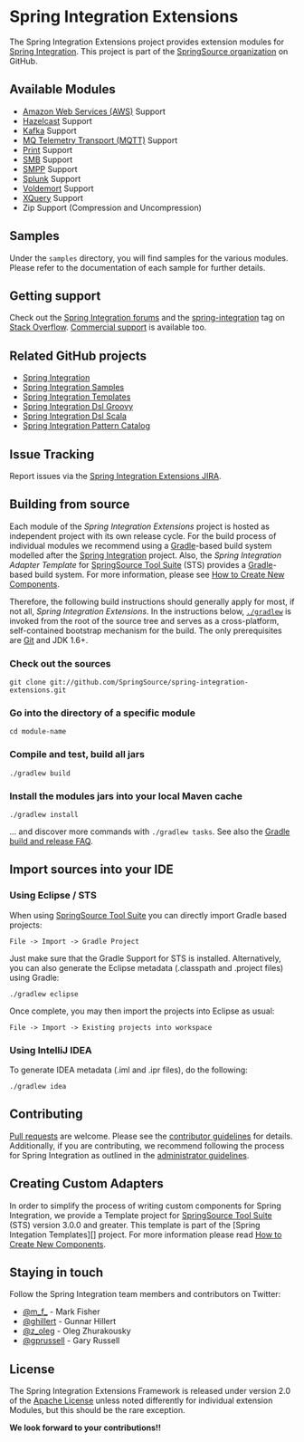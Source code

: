 Spring Integration Extensions
=============================

The Spring Integration Extensions project provides extension modules for [Spring Integration][]. This project is part of the [SpringSource organization][] on GitHub.

## Available Modules

* [Amazon Web Services (AWS)][] Support
* [Hazelcast][] Support
* [Kafka][] Support
* [MQ Telemetry Transport (MQTT)][] Support
* [Print][] Support
* [SMB][] Support
* [SMPP][] Support
* [Splunk][] Support
* [Voldemort][] Support
* [XQuery][] Support
* Zip Support (Compression and Uncompression)

## Samples

Under the `samples` directory, you will find samples for the various modules. Please refer to the documentation of each sample for further details.

## Getting support

Check out the [Spring Integration forums][] and the [spring-integration][spring-integration tag] tag
on [Stack Overflow][]. [Commercial support][] is available too.

## Related GitHub projects

* [Spring Integration][]
* [Spring Integration Samples][]
* [Spring Integration Templates][]
* [Spring Integration Dsl Groovy][]
* [Spring Integration Dsl Scala][]
* [Spring Integration Pattern Catalog][]

## Issue Tracking

Report issues via the [Spring Integration Extensions JIRA][].

## Building from source

Each module of the *Spring Integration Extensions* project is hosted as independent project with its own release cycle. For the build process of individual modules we recommend using a [Gradle][]-based build system modelled after the [Spring Integration][] project. Also, the *Spring Integration Adapter Template* for [SpringSource Tool Suite][] (STS) provides a [Gradle][]-based build system. For more information, please see [How to Create New Components][].

Therefore, the following build instructions should generally apply for most, if not all, *Spring Integration Extensions*. In the instructions below, [`./gradlew`][] is invoked from the root of the source tree and serves as a cross-platform, self-contained bootstrap mechanism for the build. The only prerequisites are [Git][] and JDK 1.6+.

### Check out the sources

`git clone git://github.com/SpringSource/spring-integration-extensions.git`

### Go into the directory of a specific module

`cd module-name`

### Compile and test, build all jars

`./gradlew build`

### Install the modules jars into your local Maven cache

`./gradlew install`

... and discover more commands with `./gradlew tasks`. See also the [Gradle build and release FAQ][].

## Import sources into your IDE

### Using Eclipse / STS

When using [SpringSource Tool Suite][] you can directly import Gradle based projects:

`File -> Import -> Gradle Project`

Just make sure that the Gradle Support for STS is installed. Alternatively, you can also generate the Eclipse metadata (.classpath and .project files) using Gradle:

`./gradlew eclipse`

Once complete, you may then import the projects into Eclipse as usual:

`File -> Import -> Existing projects into workspace`

### Using IntelliJ IDEA

To generate IDEA metadata (.iml and .ipr files), do the following:

    ./gradlew idea

## Contributing

[Pull requests][] are welcome. Please see the [contributor guidelines][] for details. Additionally, if you are contributing, we recommend following the process for Spring Integration as outlined in the [administrator guidelines][].

## Creating Custom Adapters

In order to simplify the process of writing custom components for Spring Integration, we provide a Template project for [SpringSource Tool Suite][] (STS) version 3.0.0 and greater. This template is part of the [Spring Integation Templates][] project. For more information please read [How to Create New Components][].

## Staying in touch

Follow the Spring Integration team members and contributors on Twitter:

* [@m\_f\_](https://twitter.com/m\_f\_) - Mark Fisher
* [@ghillert](https://twitter.com/ghillert) - Gunnar Hillert
* [@z_oleg](https://twitter.com/z_oleg) - Oleg Zhurakousky
* [@gprussell](https://twitter.com/gprussell) - Gary Russell

## License

The Spring Integration Extensions Framework is released under version 2.0 of the [Apache License][] unless noted differently for individual extension Modules, but this should be the rare exception.

**We look forward to your contributions!!**

[Spring Integration]: https://github.com/SpringSource/spring-integration
[SpringSource organization]: https://github.com/SpringSource
[Spring Integration forums]: https://forum.spring.io/forumdisplay.php?42-Integration
[spring-integration tag]: https://stackoverflow.com/questions/tagged/spring-integration
[Stack Overflow]: https://stackoverflow.com/faq
[Commercial support]: https://springsource.com/support/springsupport
[Spring Integration Extensions JIRA]: https://jira.springsource.org/browse/INTEXT
[the lifecycle of an issue]: https://github.com/cbeams/spring-framework/wiki/The-Lifecycle-of-an-Issue
[Gradle]: https://gradle.org
[`./gradlew`]: https://vimeo.com/34436402
[Git]: https://help.github.com/set-up-git-redirect
[Gradle build and release FAQ]: https://github.com/SpringSource/spring-framework/wiki/Gradle-build-and-release-FAQ
[Pull requests]: https://help.github.com/send-pull-requests
[contributor guidelines]: https://github.com/spring-projects/spring-integration/blob/master/CONTRIBUTING.adoc
[administrator guidelines]: https://github.com/SpringSource/spring-integration/wiki/Administrator-Guidelines
[Spring Integration Samples]: https://github.com/SpringSource/spring-integration-samples
[Spring Integration Templates]: https://github.com/SpringSource/spring-integration-templates/tree/master/si-sts-templates
[Spring Integration Dsl Groovy]: https://github.com/SpringSource/spring-integration-dsl-groovy
[Spring Integration Dsl Scala]: https://github.com/SpringSource/spring-integration-dsl-scala
[Spring Integration Pattern Catalog]: https://github.com/SpringSource/spring-integration-pattern-catalog
[SpringSource Tool Suite]: https://www.springsource.org/sts
[How to Create New Components]: https://github.com/SpringSource/spring-integration-extensions/wiki/How-to-Create-New-Components
[Apache License]: http://www.apache.org/licenses/LICENSE-2.0

[SMB]: https://en.wikipedia.org/wiki/Server_Message_Block
[SMPP]: https://en.wikipedia.org/wiki/Short_Message_Peer-to-Peer
[Print]: https://docs.oracle.com/javase/6/docs/technotes/guides/jps/index.html
[Kafka]: https://kafka.apache.org/
[Voldemort]: https://www.project-voldemort.com/voldemort/
[MQ Telemetry Transport]: https://mqtt.org/
[Websockets]: https://www.html5rocks.com/en/tutorials/websockets/basics/
[XQuery]: https://en.wikipedia.org/wiki/XQuery
[Splunk]: https://www.splunk.com/
[Amazon Web Services (AWS)]: https://aws.amazon.com/
[MQ Telemetry Transport (MQTT)]: https://mqtt.org/
[Hazelcast]: https://hazelcast.org/
